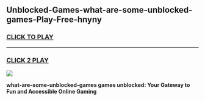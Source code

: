 
## Unblocked-Games-what-are-some-unblocked-games-Play-Free-hnyny
<h3>
<a href="https://premium76.site?title=what-are-some-unblocked-games&ref=18A">CLICK TO PLAY</a></h3>
<hr>

<h3>
<a href="https://premium76.site?title=what-are-some-unblocked-games&ref=18A">CLICK 2 PLAY</a>
  
</h3>

<a href="https://premium76.site?title=what-are-some-unblocked-games&ref=18A"><img src="https://clearcache.store/games.png"></a>


**what-are-some-unblocked-games games unblocked: Your Gateway to Fun and Accessible Online Gaming**
